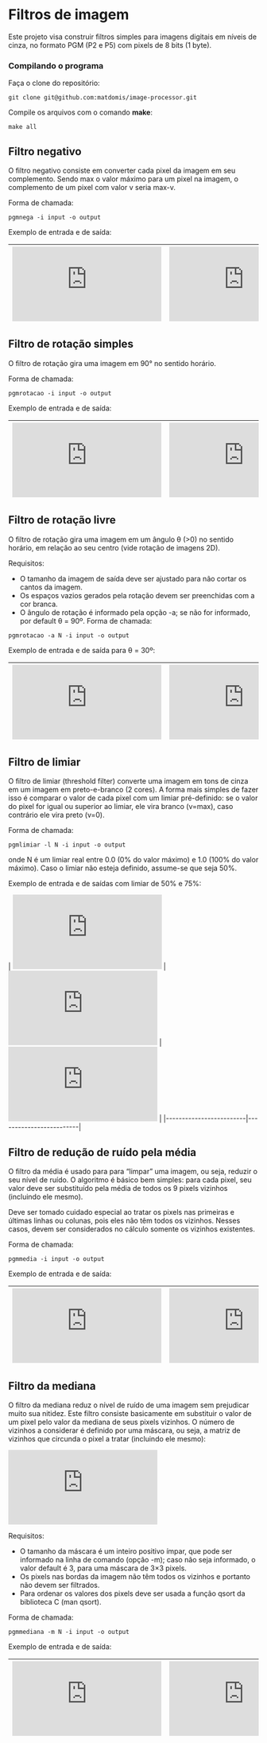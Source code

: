 # Filtros de imagem

Este projeto visa construir filtros simples para imagens digitais em níveis de cinza, no formato PGM (P2 e P5) com pixels de 8 bits (1 byte).


### Compilando o programa

Faça o clone do repositório:
```
git clone git@github.com:matdomis/image-processor.git
```

Compile os arquivos com o comando **make**:
```
make all
```



## Filtro negativo

O filtro negativo consiste em converter cada pixel da imagem em seu complemento. Sendo max o valor máximo para um pixel na imagem, o complemento de um pixel com valor v seria max-v.

Forma de chamada:
```
pgmnega -i input -o output
```

Exemplo de entrada e de saída:

| ![Image 1](https://wiki.inf.ufpr.br/maziero/lib/exe/fetch.php?media=c:lena-original.png) | ![Image 2](https://wiki.inf.ufpr.br/maziero/lib/exe/fetch.php?media=c:lena-negative.png) |
|-------------------------|-------------------------|


## Filtro de rotação simples

O filtro de rotação gira uma imagem em 90° no sentido horário.

Forma de chamada:
```
pgmrotacao -i input -o output
```

Exemplo de entrada e de saída:

| ![Image 1](https://wiki.inf.ufpr.br/maziero/lib/exe/fetch.php?media=c:lena-original.png) | ![Image 2](https://wiki.inf.ufpr.br/maziero/lib/exe/fetch.php?media=c:lena-rotate.png) |
|-------------------------|-------------------------|

## Filtro de rotação livre

O filtro de rotação gira uma imagem em um ângulo θ (>0) no sentido horário, em relação ao seu centro (vide rotação de imagens 2D).

Requisitos:

- O tamanho da imagem de saída deve ser ajustado para não cortar os cantos da imagem.
- Os espaços vazios gerados pela rotação devem ser preenchidas com a cor branca.
- O ângulo de rotação é informado pela opção -a; se não for informado, por default θ = 90º.
Forma de chamada:
```
pgmrotacao -a N -i input -o output
```

Exemplo de entrada e de saída para θ = 30º:

| ![Image 1](https://wiki.inf.ufpr.br/maziero/lib/exe/fetch.php?media=c:lena-original.png) | ![Image 2](https://wiki.inf.ufpr.br/maziero/lib/exe/fetch.php?media=c:lena-rotate-30.png) |
|-------------------------|-------------------------|

## Filtro de limiar

O filtro de limiar (threshold filter) converte uma imagem em tons de cinza em um imagem em preto-e-branco (2 cores). A forma mais simples de fazer isso é comparar o valor de cada pixel com um limiar pré-definido: se o valor do pixel for igual ou superior ao limiar, ele vira branco (v=max), caso contrário ele vira preto (v=0).

Forma de chamada:
```
pgmlimiar -l N -i input -o output
```

onde N é um limiar real entre 0.0 (0% do valor máximo) e 1.0 (100% do valor máximo). Caso o limiar não esteja definido, assume-se que seja 50%.

Exemplo de entrada e de saídas com limiar de 50% e 75%:

| ![Image 1](https://wiki.inf.ufpr.br/maziero/lib/exe/fetch.php?media=c:lena-original.png) | ![Image 2](https://wiki.inf.ufpr.br/maziero/lib/exe/fetch.php?w=200&tok=32f0f6&media=c:lena-threshold-50.png) | ![Image 3](https://wiki.inf.ufpr.br/maziero/lib/exe/fetch.php?w=200&tok=32f0f6&media=c:lena-threshold-50.png) |
|-------------------------|-------------------------|

## Filtro de redução de ruído pela média

O filtro da média é usado para para “limpar” uma imagem, ou seja, reduzir o seu nível de ruído. O algoritmo é básico bem simples: para cada pixel, seu valor deve ser substituído pela média de todos os 9 pixels vizinhos (incluindo ele mesmo).

Deve ser tomado cuidado especial ao tratar os pixels nas primeiras e últimas linhas ou colunas, pois eles não têm todos os vizinhos. Nesses casos, devem ser considerados no cálculo somente os vizinhos existentes.

Forma de chamada:
```
pgmmedia -i input -o output
```

Exemplo de entrada e de saída:

| ![Image 1](https://wiki.inf.ufpr.br/maziero/lib/exe/fetch.php?media=c:ballons-original.png) | ![Image 2](https://wiki.inf.ufpr.br/maziero/lib/exe/fetch.php?media=c:ballons-average.png) |
|-------------------------|-------------------------|

## Filtro da mediana
O filtro da mediana reduz o nível de ruído de uma imagem sem prejudicar muito sua nitidez. Este filtro consiste basicamente em substituir o valor de um pixel pelo valor da mediana de seus pixels vizinhos. O número de vizinhos a considerar é definido por uma máscara, ou seja, a matriz de vizinhos que circunda o pixel a tratar (incluindo ele mesmo):

![Image](https://wiki.inf.ufpr.br/maziero/lib/exe/fetch.php?w=300&tok=4a827b&media=c:mascaras.png)

Requisitos:

- O tamanho da máscara é um inteiro positivo ímpar, que pode ser informado na linha de comando (opção -m); caso não seja informado, o valor default é 3, para uma máscara de 3×3 pixels.
- Os pixels nas bordas da imagem não têm todos os vizinhos e portanto não devem ser filtrados.
- Para ordenar os valores dos pixels deve ser usada a função qsort da biblioteca C (man qsort).

Forma de chamada:
```
pgmmediana -m N -i input -o output
```

Exemplo de entrada e de saída:

| ![Image 1](https://wiki.inf.ufpr.br/maziero/lib/exe/fetch.php?media=c:ballons-original.png) | ![Image 2](https://wiki.inf.ufpr.br/maziero/lib/exe/fetch.php?media=c:ballons-median.png) |
|-------------------------|-------------------------|

